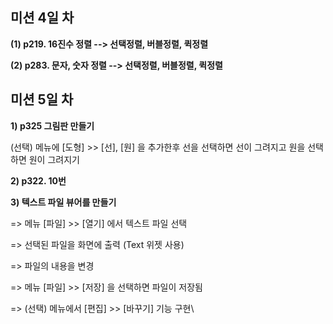 

## 미션 4일 차 ##

**(1) p219. 16진수 정렬 --> 선택정렬, 버블정렬, 퀵정렬**

**(2) p283. 문자, 숫자 정렬 --> 선택정렬, 버블정렬, 퀵정렬** 

## 미션 5일 차 ##

**1) p325 그림판 만들기**

(선택) 메뉴에 [도형] >> [선], [원] 을 추가한후 선을 선택하면 선이 그려지고 원을 선택하면 원이 그려지기 

**2) p322. 10번**

**3) 텍스트 파일 뷰어를 만들기**

=> 메뉴 [파일] >> [열기] 에서 텍스트 파일 선택

=> 선택된 파일을 화면에 출력 (Text 위젯 사용)

=> 파일의 내용을 변경

=> 메뉴 [파일] >> [저장] 을 선택하면 파일이 저장됨

=> (선택) 메뉴에서 [편집] >> [바꾸기] 기능 구현\\


